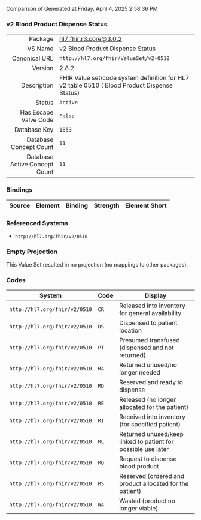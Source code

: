 Comparison of 
Generated at Friday, April 4, 2025 2:58:36 PM

### v2 Blood Product Dispense Status

|      |     |
| ---: | --- |
| Package | hl7.fhir.r3.core@3.0.2 |
| VS Name | v2 Blood Product Dispense Status |
| Canonical URL | `http://hl7.org/fhir/ValueSet/v2-0510` |
| Version | 2.8.2 |
| Description | FHIR Value set/code system definition for HL7 v2 table 0510 ( Blood Product Dispense Status) |
| Status | `Active` |
| Has Escape Valve Code | `False` |
| Database Key | `1853` |
| Database Concept Count | `11` |
| Database Active Concept Count | `11` |
### Bindings

| Source | Element | Binding | Strength | Element Short |
| ------ | ------- | ------- | -------- | ------------- |

### Referenced Systems

* `http://hl7.org/fhir/v2/0510`
### Empty Projection

This Value Set resulted in no projection (no mappings to other packages).

### Codes

| System | Code | Display |
| ------ | ---- | ------- |
| `http://hl7.org/fhir/v2/0510` | `CR` | Released into inventory for general availability |
| `http://hl7.org/fhir/v2/0510` | `DS` | Dispensed to patient location |
| `http://hl7.org/fhir/v2/0510` | `PT` | Presumed transfused (dispensed and not returned) |
| `http://hl7.org/fhir/v2/0510` | `RA` | Returned unused/no longer needed |
| `http://hl7.org/fhir/v2/0510` | `RD` | Reserved and ready to dispense |
| `http://hl7.org/fhir/v2/0510` | `RE` | Released (no longer allocated for the patient) |
| `http://hl7.org/fhir/v2/0510` | `RI` | Received into inventory (for specified patient) |
| `http://hl7.org/fhir/v2/0510` | `RL` | Returned unused/keep linked to patient for possible use later |
| `http://hl7.org/fhir/v2/0510` | `RQ` | Request to dispense blood product |
| `http://hl7.org/fhir/v2/0510` | `RS` | Reserved (ordered and product allocated for the patient) |
| `http://hl7.org/fhir/v2/0510` | `WA` | Wasted (product no longer viable) |
